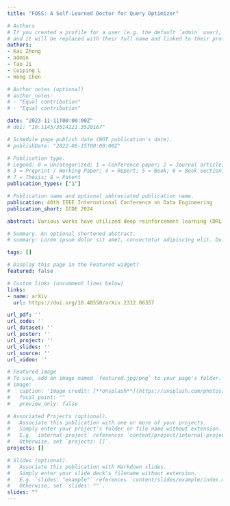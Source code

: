```yaml
---
title: "FOSS: A Self-Learned Doctor for Query Optimizer"

# Authors
# If you created a profile for a user (e.g. the default `admin` user), write the username (folder name) here 
# and it will be replaced with their full name and linked to their profile.
authors:
- Kai Zhong
- admin
- Tao Ji
- Cuiping L
- Hong Chen

# Author notes (optional)
# author_notes:
# - "Equal contribution"
# - "Equal contribution"

date: "2023-11-11T00:00:00Z"
# doi: "10.1145/3514221.3520167"

# Schedule page publish date (NOT publication's date).
# publishDate: "2022-06-15T00:00:00Z"

# Publication type.
# Legend: 0 = Uncategorized; 1 = Conference paper; 2 = Journal article;
# 3 = Preprint / Working Paper; 4 = Report; 5 = Book; 6 = Book section;
# 7 = Thesis; 8 = Patent
publication_types: ["1"]

# Publication name and optional abbreviated publication name.
publication: 40th IEEE International Conference on Data Engineering
publication_short: ICDE 2024 

abstract: Various works have utilized deep reinforcement learning (DRL) to address the query optimization problem in database system. They either learn to construct plans from scratch in a bottom-up manner or guide the plan generation behavior of traditional optimizer using hints. While these methods have achieved some success, they face challenges in either low training efficiency or limited plan search space. To address these challenges, we introduce FOSS, a novel DRL-based framework for query optimization. FOSS initiates optimization from the original plan generated by a traditional optimizer and incrementally refines suboptimal nodes of the plan through a sequence of actions. Additionally, we devise an asymmetric advantage model to evaluate the advantage between two plans. We integrate it with a traditional optimizer to form a simulated environment. Leveraging this simulated environment, FOSS can bootstrap itself to rapidly generate a large amount of high-quality simulated experiences. FOSS then learns and improves its optimization capability from these simulated experiences. We evaluate the performance of FOSS on Join Order Benchmark, TPC-DS, and Stack Overflow. The experimental results demonstrate that FOSS outperforms the state-of-the-art methods in terms of latency performance and optimization time. Compared to PostgreSQL, FOSS achieves savings ranging from 15% to 83% in total latency across different benchmarks.

# Summary. An optional shortened abstract.
# summary: Lorem ipsum dolor sit amet, consectetur adipiscing elit. Duis posuere tellus ac convallis placerat. Proin tincidunt magna sed ex sollicitudin condimentum.

tags: []

# Display this page in the Featured widget?
featured: false

# Custom links (uncomment lines below)
links:
- name: arXiv
  url: https://doi.org/10.48550/arXiv.2312.06357

url_pdf: ''
url_code: ''
url_dataset: ''
url_poster: ''
url_project: ''
url_slides: ''
url_source: ''
url_video: ''

# Featured image
# To use, add an image named `featured.jpg/png` to your page's folder. 
# image:
#   caption: 'Image credit: [**Unsplash**](https://unsplash.com/photos/pLCdAaMFLTE)'
#   focal_point: ""
#   preview_only: false

# Associated Projects (optional).
#   Associate this publication with one or more of your projects.
#   Simply enter your project's folder or file name without extension.
#   E.g. `internal-project` references `content/project/internal-project/index.md`.
#   Otherwise, set `projects: []`.
projects: []

# Slides (optional).
#   Associate this publication with Markdown slides.
#   Simply enter your slide deck's filename without extension.
#   E.g. `slides: "example"` references `content/slides/example/index.md`.
#   Otherwise, set `slides: ""`.
slides: ""
---
```


<!-- {{% callout note %}}
Click the *Cite* button above to demo the feature to enable visitors to import publication metadata into their reference management software.
{{% /callout %}}

{{% callout note %}}
Create your slides in Markdown - click the *Slides* button to check out the example.
{{% /callout %}}

Supplementary notes can be added here, including [code, math, and images](https://wowchemy.com/docs/writing-markdown-latex/). -->
